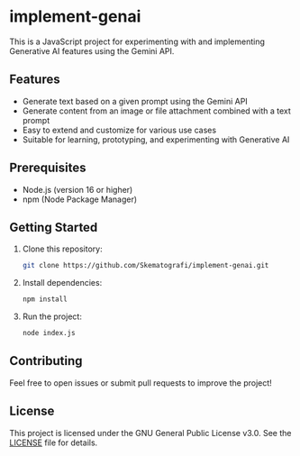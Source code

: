 # implement-genai

This is a JavaScript project for experimenting with and implementing Generative AI features using the Gemini API.

## Features

- Generate text based on a given prompt using the Gemini API
- Generate content from an image or file attachment combined with a text prompt
- Easy to extend and customize for various use cases
- Suitable for learning, prototyping, and experimenting with Generative AI

## Prerequisites

- Node.js (version 16 or higher)
- npm (Node Package Manager)

## Getting Started

1. Clone this repository:
    ```bash
    git clone https://github.com/Skematografi/implement-genai.git
    ```
2. Install dependencies:
    ```bash
    npm install
    ```
3. Run the project:
    ```bash
    node index.js
    ```

## Contributing

Feel free to open issues or submit pull requests to improve the project!

## License

This project is licensed under the GNU General Public License v3.0. See the [LICENSE](./LICENSE) file for details.